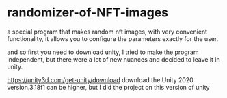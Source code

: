 # randomizer-of-NFT-images
a special program that makes random nft images, with very convenient functionality, it allows you to configure the parameters exactly for the user.

and so first you need to download unity, I tried to make the program independent, but there were a lot of new nuances and decided to leave it in unity.

https://unity3d.com/get-unity/download 
download the Unity 2020 version.3.18f1 can be higher, but I did the project on this version of unity
